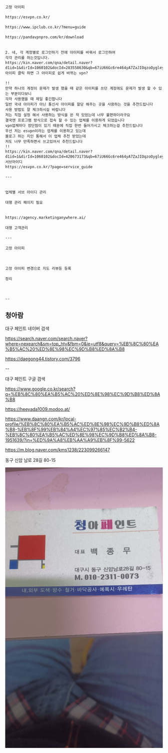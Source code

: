 ```


고정 아이피

https://esvpn.co.kr/

https://www.ipclub.co.kr/?menu=guide

https://pandavpnpro.com/kr/download


2. 네, 각 계정별로 로그인하기 전에 아이피를 바꿔서 로그인하여
각각 관리를 하는것입니다. 
https://kin.naver.com/qna/detail.naver?d1id=1&dirId=1060102&docId=283558630&qb=67iU66Gc6re464yA7ZaJIOqzoOygleyVhOydtO2UvCDshJzruYTsiqQ=&enc=utf8&section=kin.qna_ency&rank=5&search_sort=0&spq=0
아이피 클릭 하면 그 아이피로 쉽게 바뀌는 vpn?

!!
만약 하나의 계정이 문제가 발생 했을 때 같은 아이피를 쓰던 계정에도 문제가 발생 할 수 있는 부분이다보니
각자 사용했을 때 제일 좋긴합니다
일반 국내 아이피가 아닌 통신사 아이피를 할당 해주는 곳을 사용하는 것을 추천드립니다
사용 방법도 잘 체크하시길 바랍니다
저는 직접 설정 해서 사용하는 방식을 쓴 적 있었는데 너무 불편하더라구요
결국엔 프로그램 방식으로 접속 할 수 있는 업체를 이용하게 되었습니다
vpn업체마다 장단점이 있기 때문에 직접 한번 들어가시고 체크하는걸 추천드립니다
우선 저는 esvpn이라는 업체를 이용하고 있는데
블로그 하는 지인 통해서 이 업체 추천 받았는데
저도 너무 만족하면서 쓰고있어서 추천드립니다
!!
https://kin.naver.com/qna/detail.naver?d1id=1&dirId=1060102&docId=420673173&qb=67iU66Gc6re464yA7ZaJIOqzoOygleyVhOydtO2UvCDshJzruYTsiqQ=&enc=utf8&section=kin.qna_ency&rank=10&search_sort=0&spq=0
서브아이디
https://esvpn.co.kr/?page=service_guide

---


업체별 서브 아이디 관리

대행 관리 페이지 필요


https://agency.marketinganywhere.ai/

대행 고객관리

---

고정 아이피



고정 아이피 변경으로 지도 리뷰등 등록

정리



--     
```


## 청아람


대구 페인트 네이버 검색

https://search.naver.com/search.naver?where=nexearch&sm=top_hty&fbm=0&ie=utf8&query=%EB%8C%80%EA%B5%AC%20%ED%8E%98%EC%9D%B8%ED%8A%B8

https://daegong44.tistory.com/3796

--

대구 페인트 구글 검색

https://www.google.co.kr/search?q=%EB%8C%80%EA%B5%AC%20%ED%8E%98%EC%9D%B8%ED%8A%B8

https://heeyada1009.modoo.at/

https://www.daangn.com/kr/local-profile/%EB%8C%80%EA%B5%AC%ED%8E%98%EC%9D%B8%ED%8A%B8-%EB%8F%99%EB%84%A4%EC%97%85%EC%B2%B4-%EB%8C%80%EA%B5%AC%ED%8E%98%EC%9D%B8%ED%8A%B8-1951639/?in=%ED%9A%A8%EB%AA%A9%EB%8F%99-5622

https://m.blog.naver.com/kms1238/223099266147


동구 신암 남로 28길 80-15

![](attach-files/chyungaram.jpeg)
